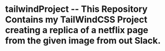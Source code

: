 # tailwindProject -- This Repository Contains my TailWindCSS Project creating a replica of a netflix page from the given image from out Slack.
